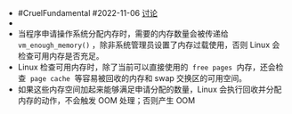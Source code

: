 - #CruelFundamental #2022-11-06 [讨论](https://github.com/CYZH1307/CruelFundamental/tree/main/homework/202211/06)
-
- 当程序申请操作系统分配内存时，需要的内存数量会被传递给  `vm_enough_memory()` ，除非系统管理员设置了内存过载使用，否则 Linux 会检查可用内存是否充足。
- Linux 检查可用内存时，除了当前可以直接使用的  `free pages`  内存，还会检查  `page cache`  等容易被回收的内存和 swap 交换区的可用空间。
- 如果这些内存空间加起来能够满足申请分配的数量，Linux 会执行回收并分配内存的动作，不会触发 OOM 处理；否则产生 OOM